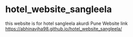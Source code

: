 # hotel_website_sangleela
this website is for hotel sangleela akurdi Pune
Website link https://abhinavjha98.github.io/hotel_website_sangleela/
